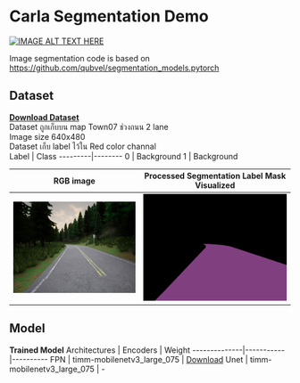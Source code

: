 # Carla Segmentation Demo  
[![IMAGE ALT TEXT HERE](https://img.youtube.com/vi/Hoy_W717_Bo/0.jpg)](https://youtu.be/Hoy_W717_Bo)

Image segmentation code is based on https://github.com/qubvel/segmentation_models.pytorch 

## Dataset
[**Download Dataset**](https://github.com/wtarit/carla-segmentation-demo/releases/download/v0.0.1/Processed_road_dataset.zip)  
Dataset ถูกเก็บบน map Town07 ช่วงถนน 2 lane  
Image size 640x480  
Dataset เก็บ label ไว้ใน Red color channal  
Label    | Class
---------|--------
0        | Background
1        | Background

RGB image             |  Processed Segmentation Label Mask Visualized
:-------------------------:|:-------------------------:
![RGB image](https://raw.githubusercontent.com/wtarit/carla-segmentation-demo/main/img/rgb.png)  |  ![Processed Segmentation Label Mask Visualized](https://raw.githubusercontent.com/wtarit/carla-segmentation-demo/main/img/mask_vis.png)

## Model
**Trained Model**
Architectures | Encoders | Weight
--------------|-----------|----------
FPN | timm-mobilenetv3_large_075 | [Download](https://github.com/wtarit/carla-segmentation-demo/releases/download/v0.0.1/FPN_timm-mobilenetv3_large_075.pth)
Unet | timm-mobilenetv3_large_075 | -

